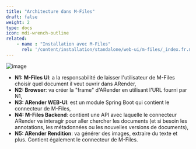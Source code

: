 ```yaml
---
title: "Architecture dans M-Files"
draft: false
weight: 2
type: docs
icon: mdi-wrench-outline
related:
    - name : "Installation avec M-Files"
      rel: '/content/installation/standalone/web-ui/m-files/_index.fr.md'
---
```


![image]([shortcode])

* **N1: M-Files UI**: a la responsabilité de laisser l'utilisateur de M-Files choisir quel document il veut ouvrir dans ARender,
* **N2: Browser**: va créer la "frame" d'ARender en utilisant l'URL fourni par N1,
* **N3: ARender WEB-UI**: est un module Spring Boot qui contient le connecteur de M-Files,
* **N4: M-Files Backend**: contient une API avec laquelle le connecteur ARender va interagir pour aller chercher les documents 
(et si besoin les annotations, les métadonnées ou les nouvelles versions de documents),
* **N5: ARender Rendition**: va générer des images, extraire du texte et plus. Contient également le connecteur de M-Files.